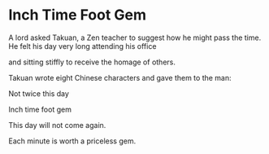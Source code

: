 # Inch Time Foot Gem

A lord asked Takuan, a Zen teacher to suggest how he might pass the time. He felt his day very long attending his office

and sitting stiffly to receive the homage of others.

Takuan wrote eight Chinese characters and gave them to the man:

Not twice this day

Inch time foot gem

This day will not come again.

Each minute is worth a priceless gem.
